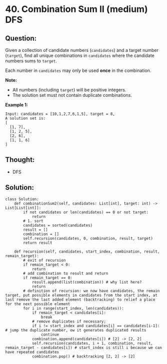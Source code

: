 # 40. Combination Sum II \(medium\) DFS

## Question:

Given a collection of candidate numbers \(`candidates`\) and a target number \(`target`\), find all unique combinations in `candidates` where the candidate numbers sums to `target`.

Each number in `candidates` may only be used **once** in the combination.

**Note:**

* All numbers \(including `target`\) will be positive integers.
* The solution set must not contain duplicate combinations.

**Example 1:**

```text
Input: candidates = [10,1,2,7,6,1,5], target = 8,
A solution set is:
[
  [1, 7],
  [1, 2, 5],
  [2, 6],
  [1, 1, 6]
]
```

## Thought:

* DFS

## Solution:

```text
class Solution:
    def combinationSum2(self, candidates: List[int], target: int) -> List[List[int]]:
        if not candidates or len(candidates) == 0 or not target:
            return
        # 1. sort
        candidates = sorted(candidates)
        result = []
        combination = []
        self.recursion(candidates, 0, combination, result, target)
        return result
        
    def recursion(self, candidates, start_index, combination, result, remain_target):
        # exit of recursion
        if remain_target < 0:
            return
        # add combination to result and return
        if remain_target == 0:
            result.append(list(combination)) # why list here?
            return
        # definition of recursion: we now have candidates, the remain target, put possible elements in candidates from the start index, at last remove the last added element (backtracking) to relief a place for the next possible element
        for i in range(start_index, len(candidates)):
            if remain_target < candidates[i]:
                break
            # remove duplicates if necessary;
            if i != start_index and candidates[i] == candidates[i-1]: # jump the duplicate number, ow it generates duplicated results
                continue
            combination.append(candidates[i]) # [2] -> [2, 2]
            self.recursion(candidates, i + 1, combination, result, remain_target - candidates[i]) # start_index is still i because we can have repeated candidates
            combination.pop() # backtracking [2, 2] -> [2]
             
```

